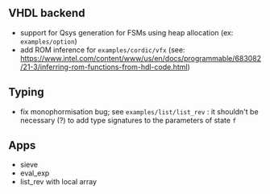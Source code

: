 ## VHDL backend

- support for Qsys generation for FSMs using heap allocation (ex: `examples/option`)
- add ROM inference for `examples/cordic/vfx` (see:
  https://www.intel.com/content/www/us/en/docs/programmable/683082/21-3/inferring-rom-functions-from-hdl-code.html)

## Typing

- fix monophormisation bug; see `examples/list/list_rev` : it shouldn't be necessary (?) to add type
  signatures to the parameters of state `f` 

## Apps

- sieve
- eval_exp
- list_rev with local array
